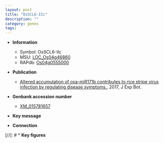 ```yaml
---
layout: post
title: "OsSCL6-IIc"
description: ""
category: genes
tags: 
---
```


* **Information**  
    + Symbol: OsSCL6-IIc  
    + MSU: [LOC_Os04g46860](http://rice.plantbiology.msu.edu/cgi-bin/ORF_infopage.cgi?orf=LOC_Os04g46860)  
    + RAPdb: [Os04g0555000](http://rapdb.dna.affrc.go.jp/viewer/gbrowse_details/irgsp1?name=Os04g0555000)  

* **Publication**  
    + [Altered accumulation of osa-miR171b contributes to rice stripe virus infection by regulating disease symptoms.](http://www.ncbi.nlm.nih.gov/pubmed?term=Altered+accumulation+of+osa-miR171b+contributes+to+rice+stripe+virus+infection+by+regulating+disease+symptoms.%5BTitle%5D), 2017, J Exp Bot.

* **Genbank accession number**  
    + [XM_015781657](http://www.ncbi.nlm.nih.gov/nuccore/XM_015781657)

* **Key message**  

* **Connection**  

[//]: # * **Key figures**  


